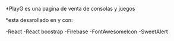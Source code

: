 *PlayG es una pagina de venta de consolas y juegos 

*esta desarollado en y con:

-React
-React boostrap
-Firebase
-FontAwesomeIcon
-SweetAlert